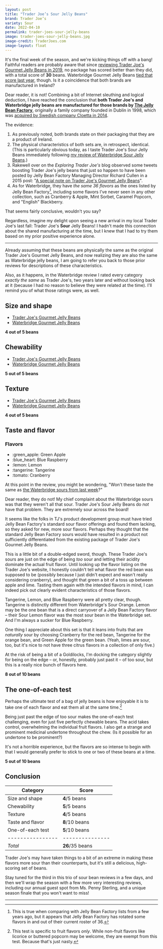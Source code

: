 ```yaml
---
layout: post
title: "Trader Joe’s Sour Jelly Beans"
brand: Trader Joe’s
variety: Sour
date: 2022-04-10
permalink: trader-joes-sour-jelly-beans
image: trader-joes-sour-jelly-beans.jpg
image-credit: TraderJoes.com
image-layout: float
---
```



It's the final week of the season, and we're kicking things off with a bang!
Faithful readers are probably aware that since
[reviewing Trader Joe's Gourmet Jelly Beans in 2019](/trader-joes-gourmet-jelly-beans),
no package has scored better than they did, with a total score of **30** beans.
Waterbridge Gourmet Jelly Beans
[tied that score last year](/waterbridge-gourmet-jelly-beans), though.
Is it a coincidence that both brands are manufactured in Ireland?

Dear reader, it is not!
Combining a bit of Internet sleuthing and logical deduction,
I have reached the conclusion that **both Trader Joe's and Waterbridge
jelly beans are manufactured for those brands by
[The Jelly Bean Factory](https://thejellybeanfactory.com/)**,
originally a family company founded in Dublin in 1998, which was
[acquired by Swedish company Cloetta in 2014](https://www.candyindustry.com/articles/86248-cloetta-acquires-the-jelly-bean-factory).

The evidence:
1. As previously noted, both brands state on their packaging that
   they are a product of Ireland.
1. The physical characteristics of both sets are, in retrospect, identical.
   (This is particularly obvious today,
   as I taste Trader Joe's Sour Jelly Beans immediately following
   [my review of Waterbridge Sour Jelly Beans](/waterbridge-sour-jelly-beans).)
1. Rakewell over on the <cite>Exploring Trader Joe's</cite> blog
   observed some tweets boosting Trader Joe's jelly beans
   that just so happen to have been posted by
   Jelly Bean Factory Managing Director Richard Cullen in a 2015 post:
   "[A special note on Trader Joe's Gourmet Jelly Beans](http://exploringtraderjoes.blogspot.com/2015/04/a-special-note-on-trader-joes-gourmet.html)".
1. As for Waterbridge, they have _the same 36 flavors_ as the ones
   listed by Jelly Bean Factory[^1], including some flavors
   I've never seen in any other collection, such as Cranberry & Apple,
   Mint Sorbet, Caramel Popcorn, and "English" Blackberry.

That seems fairly conclusive, wouldn't you say?

Regardless, imagine my delight upon seeing
a new arrival in my local Trader Joe's last fall:
Trader Joe's **Sour** Jelly Beans!
I hadn't made this connection about the shared manufacturing at the time,
but I knew that I had to try them based on my prior positive experience alone.


---

Already assuming that these beans are physically the same as
the original Trader Joe's Gourmet Jelly Beans,
and now realizing they are also the same as Waterbridge jelly beans,
I am going to refer you back to those prior reviews for descriptions
of these characteristics.

Also, as it happens, in the Waterbridge review
I rated every category _exactly the same_ as Trader Joe's,
two years later and without looking back at it
(because I had no reason to believe they were related at the time).
I'll remind you of what those ratings were, as well.


## Size and shape

- [Trader Joe's Gourmet Jelly Beans](/trader-joes-gourmet-jelly-beans#size-and-shape)
- [Waterbridge Gourmet Jelly Beans](/waterbridge-gourmet-jelly-beans#size-and-shape)

**4 out of 5 beans**


## Chewability

- [Trader Joe's Gourmet Jelly Beans](/trader-joes-gourmet-jelly-beans#chewability)
- [Waterbridge Gourmet Jelly Beans](/waterbridge-gourmet-jelly-beans#chewability)

**5 out of 5 beans**


## Texture

- [Trader Joe's Gourmet Jelly Beans](/trader-joes-gourmet-jelly-beans#texture)
- [Waterbridge Gourmet Jelly Beans](/waterbridge-gourmet-jelly-beans#texture)

**4 out of 5 beans**


## Taste and flavor

<div class="inset">
    <h3>Flavors</h3>
    <ul class="emoji-list">
        <li>:green_apple: Green Apple</li>
        <li>:blue_heart: Blue Raspberry</li>
        <li>:lemon: Lemon</li>
        <li>:tangerine: Tangerine</li>
        <li>:tomato: Cranberry</li>
    </ul>
</div>

At this point in the review, you might be wondering,
"Won't these taste the same as
[the Waterbridge sours from last week](/waterbridge-sour-jelly-beans#taste-and-flavor)?"

Dear reader, they do not!
My chief complaint about the Waterbridge sours was
that they weren't all that sour.
Trader Joe's Sour Jelly Beans do _not_ have that problem.
They are extremely sour across the board!

It seems like the folks in TJ's product development group must have
tried Jelly Bean Factory's standard sour flavor offerings
and found them lacking, so they asked for new, more sour flavors.
Perhaps they thought that the standard Jelly Bean Factory sours
would have resulted in a product not sufficiently differentiated
from the existing package of Trader Joe's Gourmet Jelly Beans.

This is a little bit of a double-edged sword, though.
These Trader Joe's sours are just on the edge of being _too_ sour
and letting their acidity dominate the actual fruit flavor.
Until looking up the flavor listing on the Trader Joe's website,
I honestly couldn't tell what flavor the red bean was supposed to be
(possibly because I just didn't expect and wasn't really considering cranberry),
and thought that green a bit of a toss up between apple and lime.
Tasting them again with the intended flavors in mind,
I can indeed pick out clearly evident characteristics of those flavors.

Tangerine, Lemon, and Blue Raspberry were all pretty clear, though.
Tangerine is distinctly different from Waterbridge's Sour Orange.
Lemon may be the one bean that is a direct carryover of
a Jelly Bean Factory flavor – their Sour Lemon flavor
was the most sour bean in the Waterbridge set.
And I'm always a sucker for Blue Raspberry.

One thing I appreciate about this set is that
it leans into fruits that are _naturally_ sour
by choosing Cranberry for the red bean, Tangerine for the orange bean,
and Green Apple for the green bean.
(Yeah, limes are sour, too, but it's nice to not have
three citrus flavors in a collection of only five.)

At the risk of being a bit of a Goldilocks,
I'm docking the category slightly for being on the edge –
or, honestly, probably just past it – of too sour,
but this is a really nice bunch of flavors here.

**8 out of 10 beans**


## The one-of-each test

Perhaps the ultimate test of a bag of jelly beans is how enjoyable it is
to take one of each flavor and eat them all at the same time.[^2]

Being just past the edge of too sour makes the one-of-each test challenging,
even for just five perfectly chewable beans.
The acid takes control, overwhelming the individual fruit flavors.
I also get a strange and prominent medicinal undertone throughout the chew.
(Is it possible for an undertone to be prominent?)

It's not a horrible experience, but the flavors are so intense to begin with
that I would generally prefer to stick to one or two of these beans at a time.

**5 out of 10 beans**


## Conclusion

Category         | Score
---------------- | ---------------
Size and shape   | **4**/5 beans
Chewability      | **5**/5 beans
Texture          | **4**/5 beans
Taste and flavor | **8**/10 beans
One-of-each test | **5**/10 beans
---------------- | ---------------
_Total_          | **26**/35 beans


Trader Joe's may have taken things to a bit of an extreme
in making these flavors more sour than their counterparts,
but it's still a delicious, high-scoring set of beans.

Stay tuned for the third in this trio of sour bean reviews in a few days,
and then we'll wrap the season with a few more very interesting reviews,
including our annual guest spot from Ms. Penny Sterling,
and a unique season finale that you won't want to miss!

---

[^1]: This is true when comparing with Jelly Bean Factory lists from a few years ago, but it appears that Jelly Bean Factory has rotated some flavors in and out of their current roster of 36.

[^2]: This test is specific to fruit flavors _only_. While non-fruit flavors like licorice or buttered popcorn may be welcome, they are exempt from this test. Because that's just nasty.
